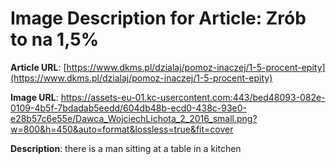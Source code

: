 # Image Description for Article: Zrób to na 1,5%
**Article URL**: [https://www.dkms.pl/dzialaj/pomoz-inaczej/1-5-procent-epity](https://www.dkms.pl/dzialaj/pomoz-inaczej/1-5-procent-epity)

**Image URL**: https://assets-eu-01.kc-usercontent.com:443/bed48093-082e-0109-4b5f-7bdadab5eedd/604db48b-ecd0-438c-93e0-e28b57c6e55e/Dawca_WojciechLichota_2_2016_small.png?w=800&h=450&auto=format&lossless=true&fit=cover

**Description**: there is a man sitting at a table in a kitchen
